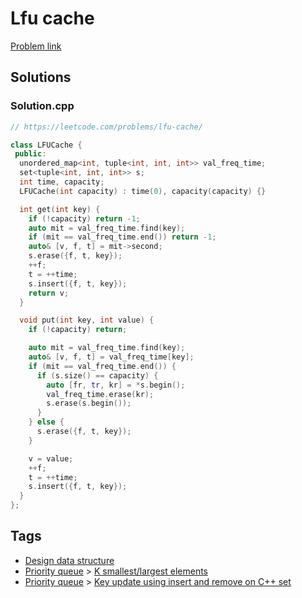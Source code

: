 # Lfu cache

[Problem link](https://leetcode.com/problems/lfu-cache/)

## Solutions


### Solution.cpp
```cpp
// https://leetcode.com/problems/lfu-cache/

class LFUCache {
 public:
  unordered_map<int, tuple<int, int, int>> val_freq_time;
  set<tuple<int, int, int>> s;
  int time, capacity;
  LFUCache(int capacity) : time(0), capacity(capacity) {}

  int get(int key) {
    if (!capacity) return -1;
    auto mit = val_freq_time.find(key);
    if (mit == val_freq_time.end()) return -1;
    auto& [v, f, t] = mit->second;
    s.erase({f, t, key});
    ++f;
    t = ++time;
    s.insert({f, t, key});
    return v;
  }

  void put(int key, int value) {
    if (!capacity) return;

    auto mit = val_freq_time.find(key);
    auto& [v, f, t] = val_freq_time[key];
    if (mit == val_freq_time.end()) {
      if (s.size() == capacity) {
        auto [fr, tr, kr] = *s.begin();
        val_freq_time.erase(kr);
        s.erase(s.begin());
      }
    } else {
      s.erase({f, t, key});
    }

    v = value;
    ++f;
    t = ++time;
    s.insert({f, t, key});
  }
};
```
## Tags

* [Design data structure](/README.md#Design_data_structure)
* [Priority queue](/README.md#Priority_queue) > [K smallest/largest elements](/README.md#Priority_queue-K_smallest_largest_elements)
* [Priority queue](/README.md#Priority_queue) > [Key update using insert and remove on C++ set](/README.md#Priority_queue-Key_update_using_insert_and_remove_on_C___set)
